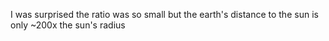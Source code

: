 I was surprised the ratio was so small but the earth's distance to the sun is only ~200x the sun's radius

